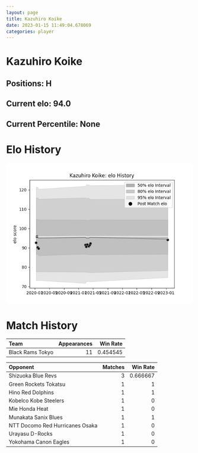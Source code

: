 ```yaml
---  
layout: page  
title: Kazuhiro Koike  
date: 2023-01-15 11:49:04.678069  
categories: player  
---
```

# Kazuhiro Koike

## Positions: H

## Current elo: 94.0

## Current Percentile: None

# Elo History


![elo history](history_KazuhiroKoike.png)
# Match History


| Team             |   Appearances |   Win Rate |
|:-----------------|--------------:|-----------:|
| Black Rams Tokyo |            11 |   0.454545 |

| Opponent                        |   Matches |   Win Rate |
|:--------------------------------|----------:|-----------:|
| Shizuoka Blue Revs              |         3 |   0.666667 |
| Green Rockets Tokatsu           |         1 |   1        |
| Hino Red Dolphins               |         1 |   1        |
| Kobelco Kobe Steelers           |         1 |   0        |
| Mie Honda Heat                  |         1 |   0        |
| Munakata Sanix Blues            |         1 |   1        |
| NTT Docomo Red Hurricanes Osaka |         1 |   0        |
| Urayasu D-Rocks                 |         1 |   0        |
| Yokohama Canon Eagles           |         1 |   0        |
